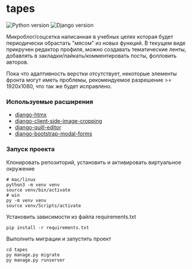 # tapes
![Python version](https://img.shields.io/badge/python-3.7-yellow) ![Django version](https://img.shields.io/badge/django-3.2-orange)

Микроблог/соцсетка написанная в учебных целях которая будет периодически обрастать "мясом" из новых функций. В текущем виде прикручен редактор профиля, можно создавать тематические ленты, добавлять в закладки/лайкать/комментировать посты, фолловить авторов.

Пока что адаптивность верстки отсутствует, некоторые элементы фронта могут иметь проблемы, рекомендуемое разрешение >= 1920х1080, что так же будет исправлено.

### Используемые расширения

- [django-htmx](https://github.com/adamchainz/django-htmx)
- [django-client-side-image-cropping](https://github.com/koendewit/django-client-side-image-cropping)
- [django-quill-editor](https://github.com/LeeHanYeong/django-quill-editor)
- [django-bootstrap-modal-forms](https://github.com/trco/django-bootstrap-modal-forms)

### Запуск проекта

Клонировать репозиторий, установить и активировать виртуальное окружение

```
# mac/linux
python3 -m venv venv
source venv/bin/activate 
# win
py -m venv venv
source venv/Scripts/activate 
``` 

Установить зависимости из файла requirements.txt

```
pip install -r requirements.txt
``` 

Выполнить миграции и запустить проект

```
cd tapes
py manage.py migrate
py manage.py runserver
``` 
